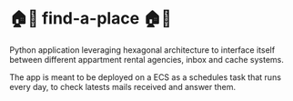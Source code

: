 # 🏠🏡 find-a-place 🏠🏡

Python application leveraging hexagonal architecture to interface itself between different appartment rental agencies, inbox and cache systems.

The app is meant to be deployed on a ECS as a schedules task that runs every day, to check latests mails received and answer them.
